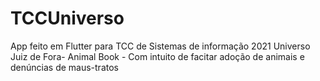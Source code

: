 # TCCUniverso
App feito em Flutter para TCC de Sistemas de informação 2021 Universo Juiz de Fora- Animal Book - Com intuito de facitar adoção de animais e denúncias de maus-tratos
